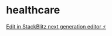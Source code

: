 # healthcare

[Edit in StackBlitz next generation editor ⚡️](https://stackblitz.com/~/github.com/alextfraser/healthcare)